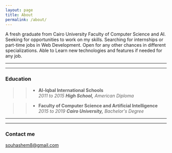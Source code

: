 ```yaml
---
layout: page
title: About
permalink: /about/
---
```


A fresh graduate from Cairo University Faculty of Computer Science and AI. Seeking for opportunities to work on my skills. Searching for internships or part-time jobs in Web Development. Open for any other chances in different specializations. Able to Learn new technologies and features if needed for any job.

----
****

### Education
>>  - **Al-Iqbal International Schools**   
_2011 to 2015_
**_High School,_** _American Diploma_

>> - **Faculty of Computer Science and Artificial Intelligence**   
_2015 to 2019_
**_Cairo University,_** _Bachelor's Degree_

----
****

### Contact me

[souhashem8@gmail.com](mailto:souhashem8@gmail.com)
